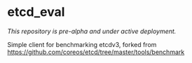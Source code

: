 # etcd_eval

*This repository is pre-alpha and under active deployment.*

Simple client for benchmarking etcdv3, forked from https://github.com/coreos/etcd/tree/master/tools/benchmark
